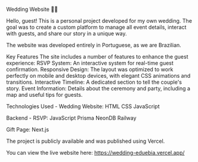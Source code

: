 Wedding Website 💍🎉

Hello, guest! This is a personal project developed for my own wedding. The goal was to create a custom platform to manage all event details, interact with guests, and share our story in a unique way.

The website was developed entirely in Portuguese, as we are Brazilian.

Key Features
The site includes a number of features to enhance the guest experience:
RSVP System: An interactive system for real-time guest confirmation.
Responsive Design: The layout was optimized to work perfectly on mobile and desktop devices, with elegant CSS animations and transitions.
Interactive Timeline: A dedicated section to tell the couple's story.
Event Information: Details about the ceremony and party, including a map and useful tips for guests.

Technologies Used - Wedding Website:
HTML
CSS
JavaScript

Backend - RSVP:
JavaScript
Prisma
NeonDB
Railway

Gift Page:
Next.js

The project is publicly available and was published using Vercel.

You can view the live website here:
https://wedding-eduebia.vercel.app/
